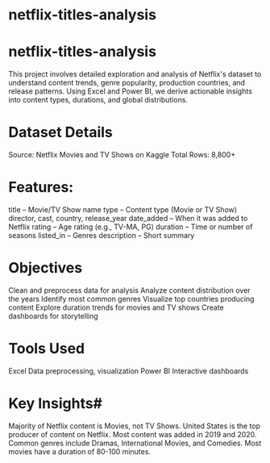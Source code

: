 # netflix-titles-analysis
# netflix-titles-analysis
This project involves detailed exploration and analysis of Netflix's dataset to understand content trends, genre popularity, production countries, and release patterns. Using Excel and Power BI, we derive actionable insights into content types, durations, and global distributions.

# Dataset Details
Source: Netflix Movies and TV Shows on Kaggle Total Rows: 8,800+

# Features:
title – Movie/TV Show name type – Content type (Movie or TV Show) director, cast, country, release_year date_added – When it was added to Netflix rating – Age rating (e.g., TV-MA, PG) duration – Time or number of seasons listed_in – Genres description – Short summary

# Objectives
Clean and preprocess data for analysis Analyze content distribution over the years Identify most common genres Visualize top countries producing content Explore duration trends for movies and TV shows Create dashboards for storytelling

# Tools Used
Excel Data preprocessing, visualization Power BI Interactive dashboards

# Key Insights#
Majority of Netflix content is Movies, not TV Shows. United States is the top producer of content on Netflix. Most content was added in 2019 and 2020. Common genres include Dramas, International Movies, and Comedies. Most movies have a duration of 80-100 minutes.
